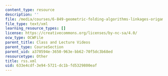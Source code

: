 ```yaml
---
content_type: resource
description: ''
file: /media/courses/6-849-geometric-folding-algorithms-linkages-origami-polyhedra-fall-2012/633e4cdf3e945721dc1bfd5329800eaf_rss.xml
file_type: text/xml
learning_resource_types: []
license: https://creativecommons.org/licenses/by-nc-sa/4.0/
ocw_type: OCWFile
parent_title: Class and Lecture Videos
parent_type: CourseSection
parent_uid: a370594e-3650-963e-bb62-70f5dc3b68ed
resourcetype: Other
title: rss.xml
uid: 633e4cdf-3e94-5721-dc1b-fd5329800eaf
---
```

